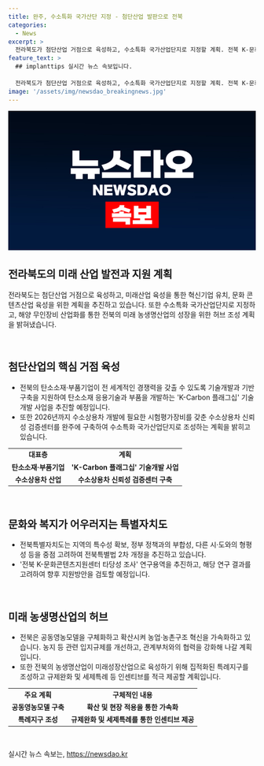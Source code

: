 ```yaml
---
title: 완주, 수소특화 국가산단 지정 - 첨단산업 발판으로 전북
categories:
  - News
excerpt: >
  전라북도가 첨단산업 거점으로 육성하고, 수소특화 국가산업단지로 지정할 계획. 전북 K-문화콘텐츠 지원센터 건립도 추진. 미래산업과 문화를 육성하며, 수소 및 이차전지 분야 기업 유치와 연구개발 지원 등을 통해 전북의 미래성장을 모색. 특히 수소특화 국가산업단지, 바이오 융복합 산업 테스트베드 등을 조성해 첨단산업 핵심 거점을 구축한다. 미래 농생명산업의 성장도 계획하며, 고도화된 농촌기반 확립과 푸드테크 및 그린바이오 기업 유치를 통해 농업의 미래를 준비한다. 정부가 전북을 미래 산업과 문화, 농업의 중심으로 키우기 위한 종합적인 계획을 추진 중이다.
feature_text: >
  ## implanttips 실시간 뉴스 속보입니다.

  전라북도가 첨단산업 거점으로 육성하고, 수소특화 국가산업단지로 지정할 계획. 전북 K-문화콘텐츠 지원센터 건립도 추진. 미래산업과 문화를 육성하며, 수소 및 이차전지 분야 기업 유치와 연구개발 지원 등을 통해 전북의 미래성장을 모색. 특히 수소특화 국가산업단지, 바이오 융복합 산업 테스트베드 등을 조성해 첨단산업 핵심 거점을 구축한다. 미래 농생명산업의 성장도 계획하며, 고도화된 농촌기반 확립과 푸드테크 및 그린바이오 기업 유치를 통해 농업의 미래를 준비한다. 정부가 전북을 미래 산업과 문화, 농업의 중심으로 키우기 위한 종합적인 계획을 추진 중이다.
image: '/assets/img/newsdao_breakingnews.jpg'
---
```


<p><img src="/assets/img/newsdao_breakingnews.jpg" alt="implanttips 속보" /></p>

<h2 data-ke-size="size26">전라북도의 미래 산업 발전과 지원 계획</h2>

<p>전라북도는 첨단산업 거점으로 육성하고, 미래산업 육성을 통한 혁신기업 유치, 문화 콘텐츠산업 육성을 위한 계획을 추진하고 있습니다. 또한 수소특화 국가산업단지로 지정하고, 해양 무인장비 산업화를 통한 전북의 미래 농생명산업의 성장을 위한 허브 조성 계획을 밝혀냈습니다.</p>

<p data-ke-size="size16">&nbsp;</p>

<h2 data-ke-size="size24">첨단산업의 핵심 거점 육성</h2>

<ul>
  <li>전북의 탄소소재·부품기업이 전 세계적인 경쟁력을 갖출 수 있도록 기술개발과 기반 구축을 지원하여 탄소소재 응용기술과 부품을 개발하는 'K-Carbon 플래그십' 기술개발 사업을 추진할 예정입니다.</li>
  <li>또한 2026년까지 수소상용차 개발에 필요한 시험평가장비를 갖춘 수소상용차 신뢰성 검증센터를 완주에 구축하여 수소특화 국가산업단지로 조성하는 계획을 밝히고 있습니다.</li>
</ul>

<table>
  <tr>
    <td style="text-align: center; height: 17px;"><b>대표층</b></td>
    <td style="text-align: center; height: 17px;"><b>계획</b></td>
  </tr>
  <tr>
    <td style="text-align: center; height: 17px;"><b>탄소소재·부품기업</b></td>
    <td style="text-align: center; height: 17px;"><b>'K-Carbon 플래그십' 기술개발 사업</b></td>
  </tr>
  <tr>
    <td style="text-align: center; height: 17px;"><b>수소상용차 산업</b></td>
    <td style="text-align: center; height: 17px;"><b>수소상용차 신뢰성 검증센터 구축</b></td>
  </tr>
</table>

<p data-ke-size="size16">&nbsp;</p>

<h2 data-ke-size="size24">문화와 복지가 어우러지는 특별자치도</h2>

<ul>
  <li>전북특별자치도는 지역의 특수성 확보, 정부 정책과의 부합성, 다른 시·도와의 형평성 등을 중점 고려하여 전북특별법 2차 개정을 추진하고 있습니다.</li>
  <li>'전북 K-문화콘텐츠지원센터 타당성 조사' 연구용역을 추진하고, 해당 연구 결과를 고려하여 향후 지원방안을 검토할 예정입니다.</li>
</ul>

<p data-ke-size="size16">&nbsp;</p>

<h2 data-ke-size="size24">미래 농생명산업의 허브</h2>

<ul>
  <li>전북은 공동영농모델을 구체화하고 확산시켜 농업·농촌구조 혁신을 가속화하고 있습니다. 농지 등 관련 입지규제를 개선하고, 관계부처와의 협력을 강화해 나갈 계획입니다.</li>
  <li>또한 전북의 농생명산업이 미래성장산업으로 육성하기 위해 집적화된 특례지구를 조성하고 규제완화 및 세제특례 등 인센티브를 적극 제공할 계획입니다.</li>
</ul>

<table>
  <tr>
    <td style="text-align: center; height: 17px;"><b>주요 계획</b></td>
    <td style="text-align: center; height: 17px;"><b>구체적인 내용</b></td>
  </tr>
  <tr>
    <td style="text-align: center; height: 17px;"><b>공동영농모델 구축</b></td>
    <td style="text-align: center; height: 17px;"><b>확산 및 현장 적용을 통한 가속화</b></td>
  </tr>
  <tr>
    <td style="text-align: center; height: 17px;"><b>특례지구 조성</b></td>
    <td style="text-align: center; height: 17px;"><b>규제완화 및 세제특례를 통한 인센티브 제공</b></td>
  </tr>
</table>

<p data-ke-size="size16">&nbsp;</p>
실시간 뉴스 속보는, <a href="https://newsdao.kr" rel="dofollow">https://newsdao.kr</a>


